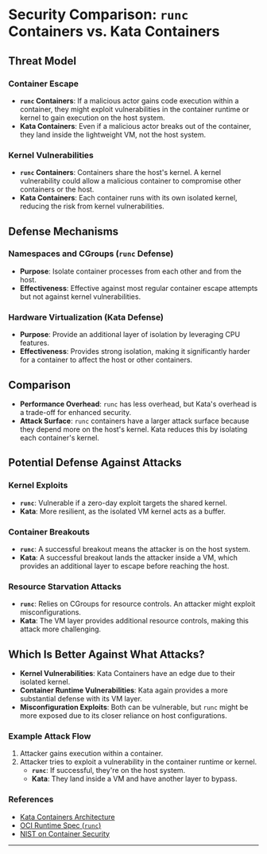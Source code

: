 # Security Comparison: `runc` Containers vs. Kata Containers

## Threat Model

### Container Escape

- **`runc` Containers**: If a malicious actor gains code execution within a container, they might exploit vulnerabilities in the container runtime or kernel to gain execution on the host system.
- **Kata Containers**: Even if a malicious actor breaks out of the container, they land inside the lightweight VM, not the host system.

### Kernel Vulnerabilities

- **`runc` Containers**: Containers share the host's kernel. A kernel vulnerability could allow a malicious container to compromise other containers or the host.
- **Kata Containers**: Each container runs with its own isolated kernel, reducing the risk from kernel vulnerabilities.

## Defense Mechanisms

### Namespaces and CGroups (`runc` Defense)

- **Purpose**: Isolate container processes from each other and from the host.
- **Effectiveness**: Effective against most regular container escape attempts but not against kernel vulnerabilities.

### Hardware Virtualization (Kata Defense)

- **Purpose**: Provide an additional layer of isolation by leveraging CPU features.
- **Effectiveness**: Provides strong isolation, making it significantly harder for a container to affect the host or other containers.

## Comparison

- **Performance Overhead**: `runc` has less overhead, but Kata's overhead is a trade-off for enhanced security.
- **Attack Surface**: `runc` containers have a larger attack surface because they depend more on the host's kernel. Kata reduces this by isolating each container's kernel.

## Potential Defense Against Attacks

### Kernel Exploits

- **`runc`**: Vulnerable if a zero-day exploit targets the shared kernel.
- **Kata**: More resilient, as the isolated VM kernel acts as a buffer.

### Container Breakouts

- **`runc`**: A successful breakout means the attacker is on the host system.
- **Kata**: A successful breakout lands the attacker inside a VM, which provides an additional layer to escape before reaching the host.

### Resource Starvation Attacks

- **`runc`**: Relies on CGroups for resource controls. An attacker might exploit misconfigurations.
- **Kata**: The VM layer provides additional resource controls, making this attack more challenging.

## Which Is Better Against What Attacks?

- **Kernel Vulnerabilities**: Kata Containers have an edge due to their isolated kernel.
- **Container Runtime Vulnerabilities**: Kata again provides a more substantial defense with its VM layer.
- **Misconfiguration Exploits**: Both can be vulnerable, but `runc` might be more exposed due to its closer reliance on host configurations.

### Example Attack Flow

1. Attacker gains execution within a container.
2. Attacker tries to exploit a vulnerability in the container runtime or kernel.
   - **`runc`**: If successful, they're on the host system.
   - **Kata**: They land inside a VM and have another layer to bypass.

### References
- [Kata Containers Architecture](https://katacontainers.io/)
- [OCI Runtime Spec (`runc`)](https://github.com/opencontainers/runtime-spec)
- [NIST on Container Security](https://nvlpubs.nist.gov/nistpubs/SpecialPublications/NIST.SP.800-190.pdf)

---
